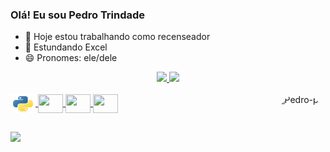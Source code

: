 ### Olá! Eu sou Pedro Trindade

- 🔭 Hoje estou trabalhando como recenseador
- 🌱 Estundando Excel
- 😄 Pronomes: ele/dele

<div align="center">
  <a href="https://github.com/ttpepeu">
  <img height="180em" src="https://github-readme-stats.vercel.app/api?username=ttpepeu&show_icons=true&theme=tokyonight&include_all_commits=true&count_private=true"/>
  <img height="180em" src="https://github-readme-stats.vercel.app/api/top-langs/?username=ttpepeu&layout=compact&langs_count=7&theme=tokyonight"/>
</div>
<div style="display: inline_block"><br>
  <img align="center" alt="Pedro-Python" height="30" width="40" src="https://raw.githubusercontent.com/devicons/devicon/master/icons/python/python-original.svg">
  <img align="center" height="30" width="40" src="https://cdn.jsdelivr.net/gh/devicons/devicon/icons/mysql/mysql-plain.svg" />
  <img align="center" height="30" width="40" src="https://cdn.jsdelivr.net/gh/devicons/devicon/icons/figma/figma-original.svg" /> 
  <img align="center" height="30" width="40" src="https://cdn.jsdelivr.net/gh/devicons/devicon/icons/git/git-original.svg" />
  <img align="right" alt="Pedro-pic" height="150" style="border-radius:50px;" src="https://cdn.discordapp.com/attachments/538424260696473611/1041710647462858772/GarfieldSmilingGIF.gif">
</div>

## 

<div> 
  <a href="https://www.linkedin.com/in/ttpepeu" target="_blank"><img src="https://img.shields.io/badge/-LinkedIn-%230077B5?style=for-the-badge&logo=linkedin&logoColor=white" target="_blank"></a> 
 
 
</div>

